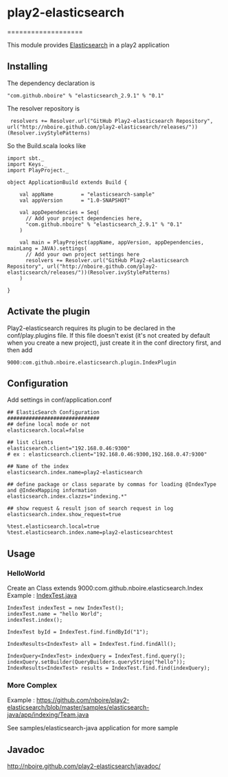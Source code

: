 # play2-elasticsearch
===================

This module provides [Elasticsearch](http://www.elasticsearch.org/) in a play2 application

## Installing

The dependency declaration is

```
"com.github.nboire" % "elasticsearch_2.9.1" % "0.1"
```
The resolver repository is 

```
 resolvers += Resolver.url("GitHub Play2-elasticsearch Repository", url("http://nboire.github.com/play2-elasticsearch/releases/"))(Resolver.ivyStylePatterns)
```

So the Build.scala looks like 
```
import sbt._
import Keys._
import PlayProject._

object ApplicationBuild extends Build {

    val appName         = "elasticsearch-sample"
    val appVersion      = "1.0-SNAPSHOT"

    val appDependencies = Seq(
      // Add your project dependencies here,
      "com.github.nboire" % "elasticsearch_2.9.1" % "0.1"
    )

    val main = PlayProject(appName, appVersion, appDependencies, mainLang = JAVA).settings(
      // Add your own project settings here      
      resolvers += Resolver.url("GitHub Play2-elasticsearch Repository", url("http://nboire.github.com/play2-elasticsearch/releases/"))(Resolver.ivyStylePatterns)
    )

}
```


## Activate the plugin

Play2-elasticsearch requires its plugin to be declared in the conf/play.plugins file.  If this file doesn't exist (it's not created by default when you create a new project),
just create it in the conf directory first, and then add

```
9000:com.github.nboire.elasticsearch.plugin.IndexPlugin
```

## Configuration
Add settings in conf/application.conf

```
## ElasticSearch Configuration
##############################
## define local mode or not
elasticsearch.local=false

## list clients
elasticsearch.client="192.168.0.46:9300"
# ex : elasticsearch.client="192.168.0.46:9300,192.168.0.47:9300"

## Name of the index
elasticsearch.index.name=play2-elasticsearch

## define package or class separate by commas for loading @IndexType and @IndexMapping information
elasticsearch.index.clazzs="indexing.*"

## show request & result json of search request in log
elasticsearch.index.show_request=true

%test.elasticsearch.local=true
%test.elasticsearch.index.name=play2-elasticsearchtest
```

## Usage

### HelloWorld
Create an Class extends 9000:com.github.nboire.elasticsearch.Index
Example : [IndexTest.java](https://github.com/nboire/play2-elasticsearch/blob/master/samples/elasticsearch-java/app/indexing/IndexTest.java)

```
IndexTest indexTest = new IndexTest();
indexTest.name = "hello World";
indexTest.index();

IndexTest byId = IndexTest.find.findById("1");

IndexResults<IndexTest> all = IndexTest.find.findAll();

IndexQuery<IndexTest> indexQuery = IndexTest.find.query();
indexQuery.setBuilder(QueryBuilders.queryString("hello"));
IndexResults<IndexTest> results = IndexTest.find.find(indexQuery);

```

### More Complex
Example : https://github.com/nboire/play2-elasticsearch/blob/master/samples/elasticsearch-java/app/indexing/Team.java

See samples/elasticsearch-java application for more sample

## Javadoc
http://nboire.github.com/play2-elasticsearch/javadoc/

